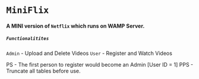# `MiniFlix`

#### A MINI version of ```Netflix``` which runs on WAMP Server.

##### ```Functionalitites```       

```Admin``` - Upload and Delete Videos
```User``` - Register and Watch Videos

PS - The first person to register would become an Admin [User ID = 1]
PPS - Truncate all tables before use.
            
      
     
